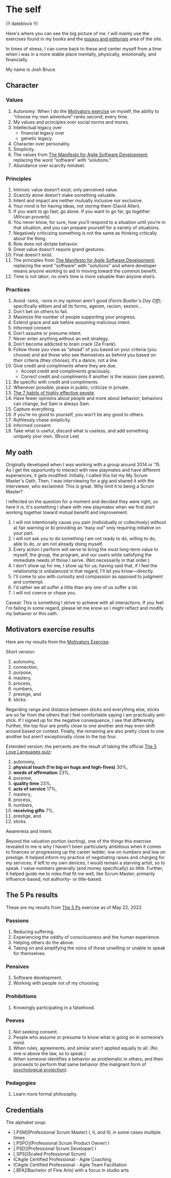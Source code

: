 # The self

{!! dateblock !!}

Here's where you can see the big picture of me. I will mainly use the exercises found in my books and the [essays and editorials](/essays-and-editorials/) area of the site.

In times of stress, I can come back to these and center myself from a time when I was in a more stable place mentally, physically, emotionally, and financially.

My name is <span property="name">Josh Bruce</span>.

## Character

### Values

1. Autonomy: When I do the [Motivators exercise](/essays-and-editorials/motivators/) on myself, the ability to “choose my own adventure” ranks second; every time.
2. My values and principles over social norms and mores.
3. Intellectual legacy over
    - financial legacy over
    - genetic legacy.
4. Character over personality.
5. Simplicity.
6. The values from [The Manifesto for Agile Software Development](https://agilemanifesto.org); replacing the word “software” with “solutions.”
7. Abundance over scarcity mindset.

### Principles

1. Intrinsic value doesn’t exist; only perceived value.
2. Scarcity alone doesn't make something valuable.
3. Intent and impact are neither mutually inclusive nor exclusive.
4. Your mind is for having ideas, not storing them (David Allen).
5. If you want to go fast, go alone. If you want to go far, go together (African proverb).
6. You never know, for sure, how you’ll respond to a situation until you’re in that situation, and you can prepare yourself for a variety of situations.
7. Negatively criticizing something is not the same as thinking critically about the thing.
8. Role does not dictate behavior.
9. Great value doesn't require grand gestures.
10. Final doesn't exist.
11. The principles from [The Manifesto for Agile Software Development](https://agilemanifesto.org); replacing the word "software" with "solutions" and where developer means anyone working to aid in moving toward the common benefit.
12. Time is not labor; no one’s time is more valuable than anyone else’s.

### Practices

1. Avoid -isms, -isms in my opinion aren't good (*Ferris Bueller's Day Off*); specifically elitism and all its forms, ageism, racism, sexism…
3. Don’t bet on others to fail.
4. Maximize the number of people supporting your progress.
5. Extend grace and ask before assuming malicious intent.
6. Informed consent.
7. Don’t assume or presume intent.
8. Never enter anything without an exit strategy.
9. Don’t become addicted to brain crack (Ze Frank).
10. Follow those you view as “ahead” of you based on your criteria (you choose) and aid those who see themselves as behind you based on *their* criteria (they choose); it’s a dance, not a line.
11. Give credit and compliments where they are due.
    - Accept credit and compliments graciously.
    - Correct credit and compliments if another is the reason (see parent).
12. Be specific with credit and compliments.
13. Whenever possible, praise in public; criticize in private.
14. [The 7 habits of highly effective people](/examinations/the-7-habits-of-highly-effective-people/).
15. Have fewer opinions about people and more about behavior; behaviors can change, but Sam is always Sam.
16. Capture everything.
17. If you’re no good to yourself, you won’t be any good to others.
18. Ruthlessly chase simplicity.
19. Informed consent.
20. Take what is useful, discard what is useless, and add something uniquely your own. (Bruce Lee)

## My oath

Originally developed when I was working with a group around 2014 or ʼ15. As I get the opportunity to interact with new playmates and have different experiences, it gets modified. Initially, I called this list my My Scrum Master's Oath. Then, I was interviewing for a gig and shared it with the interviewer, who exclaimed: This is great. Why limit it to being a Scrum Master?

I reflected on the question for a moment and decided they were right, so here it is. It's something I share with new playmates when we first start working together toward mutual benefit and improvement.

1. I will not intentionally cause you pain (individually or collectively) without a) fair warning or b) providing an “easy out” only requiring initiative on your part.
2. I will not ask you to do something I am not ready to do, willing to do, able to do, or am not already doing myself.
3. Every action I perform will serve to bring the most long-term value to myself, the group, the program, and our users while satisfying the immediate needs of those I serve. (Not necessarily in that order.)
4. I don’t show up for me, I show up for *us*; having said that, if I feel the relationship is unbalanced in that regard, I'll let you know—directly.
5. I'll come to you with curiosity and compassion as opposed to judgment and contempt.
6. I'd rather we all suffer a little than any one of us suffer a lot.
7. I will not coerce or chase you.

Caveat: This is something I strive to achieve with all interactions. If you feel I'm failing in some regard, please let me know so I might reflect and modify my behavior or this oath.

## Motivators exercise results

Here are my results from the [Motivators Exercise](/essays-and-editorials/motivators/).

Short version:

1. autonomy,
2. connection,
3. purpose,
4. mastery,
5. process,
6. numbers,
7. prestige, and
8. sticks.

Regarding range and distance between sticks and everything else, sticks are so far from the others that I feel comfortable saying I am practically anti-stick. If I signed up for the negative consequence, I see that differently. Further, the top four are pretty close to one another and may even shift around based on context. Finally, the remaining are also pretty close to one another but aren’t exceptionally close to the top four.

Extended version; the percents are the result of taking the official [The 5 Love Languages quiz](https://5lovelanguages.com/quizzes/love-language):

1. autonomy,
2. **physical touch (I’m big on hugs and high-fives)** 30%,
3. **words of affirmation** 23%,
4. purpose,
5. **quality time** 23%,
6. **acts of service** 17%,
7. mastery,
8. process,
9. numbers,
10. **receiving gifts** 7%,
11. prestige, and
12. sticks.

Awareness and intent.

Beyond the valuation portion (sorting), one of the things this exercise revealed to me is why I haven't been particularly ambitious when it comes to finances or progressing up the career ladder; low on numbers and low on prestige. It helped inform my practice of negotiating raises and charging for my services; if left to my own devices, I would remain a starving artist, so to speak. I value numbers generally (and money specifically) so little. Further, it helped guide me to roles that fit me well, like Scrum Master; primarily influence-based, not authority- or title-based.

## The 5 Ps results

These are my results from [The 5 Ps](/essays-and-editorials/the-5-ps/) exercise as of May 22, 2022.

### Passions

1. Reducing suffering.
2. Experiencing the oddity of consciousness and the human experience.
3. Helping others do the above.
4. Taking on and amplifying the voice of those unwilling or unable to speak for themselves.

### Pensives

1. Software development.
2. Working with people not of my choosing.

### Prohibitions

1. Knowingly participating in a falsehood.

### Peeves

1. Not seeking consent.
2. People who assume or presume to know what is going on in someone’s mind.
3. When rules, agreements, and similar aren’t applied equally to all. (No one is above the law, so to speak.)
4. When someone identifies a behavior as problematic in others, and then proceeds to perform that same behavior (the malignant form of [psychological projection](https://en.m.wikipedia.org/wiki/Psychological_projection)). 

### Pedagogies

1. Learn more formal philosophy.

## Credentials

The alphabet soup:

- [.PSM](Professional Scrum Master) I, II, and III; in some cases multiple times
- [.PSPO](Professional Scrum Product Owner) I
- [.PSD](Professional Scrum Developer) I
- [.SPS](Scaled Professional Scrum)
- ICAgile Certified Professional - Agile Coaching
- ICAgile Certified Professional - Agile Team Facilitation
- [.BFA](Bachelor of Fine Arts) with a focus in studio arts
